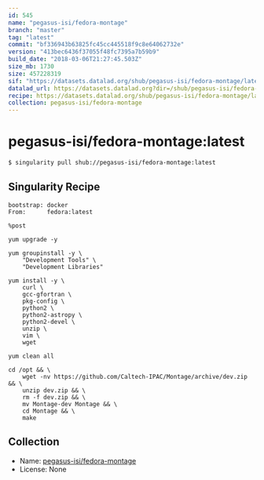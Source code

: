 ```yaml
---
id: 545
name: "pegasus-isi/fedora-montage"
branch: "master"
tag: "latest"
commit: "bf336943b63825fc45cc445518f9c8e64062732e"
version: "413bec6436f37055f48fc7395a7b59b9"
build_date: "2018-03-06T21:27:45.503Z"
size_mb: 1730
size: 457228319
sif: "https://datasets.datalad.org/shub/pegasus-isi/fedora-montage/latest/2018-03-06-bf336943-413bec64/413bec6436f37055f48fc7395a7b59b9.simg"
datalad_url: https://datasets.datalad.org?dir=/shub/pegasus-isi/fedora-montage/latest/2018-03-06-bf336943-413bec64/
recipe: https://datasets.datalad.org/shub/pegasus-isi/fedora-montage/latest/2018-03-06-bf336943-413bec64/Singularity
collection: pegasus-isi/fedora-montage
---
```


# pegasus-isi/fedora-montage:latest

```bash
$ singularity pull shub://pegasus-isi/fedora-montage:latest
```

## Singularity Recipe

```singularity
bootstrap: docker
From:      fedora:latest

%post

yum upgrade -y

yum groupinstall -y \
    "Development Tools" \
    "Development Libraries"

yum install -y \
    curl \
    gcc-gfortran \
    pkg-config \
    python2 \
    python2-astropy \
    python2-devel \
    unzip \
    vim \
    wget

yum clean all

cd /opt && \
    wget -nv https://github.com/Caltech-IPAC/Montage/archive/dev.zip && \
    unzip dev.zip && \
    rm -f dev.zip && \
    mv Montage-dev Montage && \
    cd Montage && \
    make
```

## Collection

 - Name: [pegasus-isi/fedora-montage](https://github.com/pegasus-isi/fedora-montage)
 - License: None

